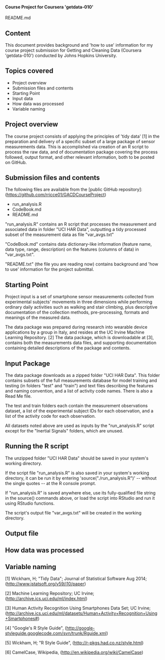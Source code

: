 ####  Course Project for Coursera 'getdata-010'  
README.md


Content
----------
This document provides background and 'how to use' information for my course project submission for Getting and Cleaning Data (Coursera 'getdata-010') conducted by Johns Hopkins University.

Topics covered  
----------
- Project overview  
- Submission files and contents  
- Starting Point
- Input data  
- How data was processed  
- Variable naming

Project overview
----------
The course project consists of applying the principles of 'tidy data' [1] in the preparation and delivery of a specific subset of a large package of sensor measurements data. This is accomplished via creation of an R script to process the raw data, and of documentation package covering the process followed, output format, and other relevant information, both to be posted on GitHub.


Submission files and contents  
----------
The following files are available from the [public GitHub repository]:(https://github.com/rricce01/GACDCourseProject)

- run_analysis.R  
- CodeBook.md
- README.md  

"run_analysis.R" contains an R script that processes the measurement and associated data in folder "UCI HAR Data", outputting a tidy processed subset of the measurement data as file "var_avgs.txt"

"CodeBook.md" contains data dictionary-like information (feature name, data type, range, description) on the features (columns of data) in "var_avgs.txt".

"README.txt" (the file you are reading now) contains background and 'how to use' information for the project submittal.


Starting Point
----------
Project input is a set of smartphone sensor measurements collected from experimental subjects' movements in three dimensions while performing ordinary daily activities such as walking and stair climbing, plus descriptive documentation of the collection methods, pre-processing, formats and meanings of the measured data.

The data package was prepared during research into wearable device applications by a group in Italy, and resides at the UC Irvine Machine Learning Repository. [2] The data package, which is downloadable at [3], contains both the measurements data files, and supporting documentation containing detailed descriptions of the package and contents. 


Input Package
----------
The data package downloads as a zipped folder "UCI HAR Data". This folder contains subsets of the full measurements database for model training and testing (in folders "test" and "train") and text files describing the features and naming convention, and a list of activity code names. There is also a Read Me file.

The test and train folders each contain the measurement observations dataset, a list of the experimental subject IDs for each observation, and a list of the activity code for each observation. 

All datasets noted above are used as inputs by the "run_analysis.R" script except for the "Inertial Signals" folders, which are unused.


Running the R script  
----------
The unzipped folder "UCI HAR Data" should be saved in your system's working directory.

If the script file "run_analysis.R" is also saved in your system's working directory, it can be run it by entering 'source("./run_analysis.R")' -- without the single quotes -- at the R console prompt.

If "run_analysis.R" is saved anywhere else, use its fully-qualified file string in the source() commands above, or load the script into RStudio and run it using RStudio functions. 

The script's output file "var_avgs.txt" will be created in the working directory.

Output file
----------



How data was processed  
----------



Variable naming
----------





















[1]  Wickham, H; "Tidy Data"; Journal of Statistical Software Aug 2014; (http://www.jstatsoft.org/v59/i10/paper)

[2] Machine Learning Repository; UC Irvine; (http://archive.ics.uci.edu/ml/index.html)

[3] Human Activity Recognition Using Smartphones Data Set; UC Irvine; (http://archive.ics.uci.edu/ml/datasets/Human+Activity+Recognition+Using+Smartphones#)

[4] "Google's R Style Guide", (http://google-styleguide.googlecode.com/svn/trunk/Rguide.xml)

[5] Wickham, H; "R Style Guide", (http://r-pkgs.had.co.nz/style.html)

[6] CamelCase, Wikipedia, (http://en.wikipedia.org/wiki/CamelCase)